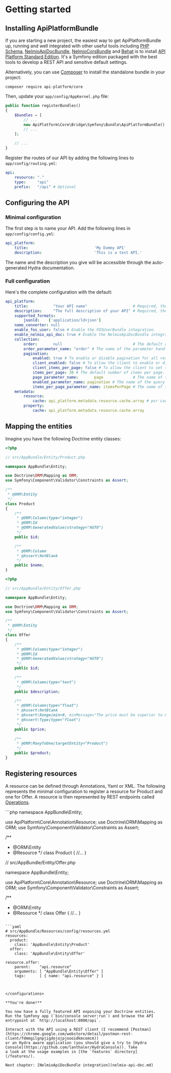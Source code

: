 # Getting started

## Installing ApiPlatformBundle

If you are starting a new project, the easiest way to get ApiPlatformBundle up, running and well integrated with other useful
tools including [PHP Schema](http://php-schema.dunglas.com), [NelmioApiDocBundle](https://github.com/nelmio/NelmioApiDocBundle),
[NelmioCorsBundle](https://github.com/nelmio/NelmioCorsBundle) and [Behat](http://behat.org) is to install [API Platform Standard Edition](https://github.com/api-platform/api-platform).
It's a Symfony edition packaged with the best tools to develop a REST API and sensitive default settings.

Alternatively, you can use [Composer](http://getcomposer.org) to install the standalone bundle in your project:

`composer require api-platform/core`

Then, update your `app/config/AppKernel.php` file:

```php
public function registerBundles()
{
    $bundles = [
        // ...
        new ApiPlatform\Core\Bridge\Symfony\Bundle\ApiPlatformBundle(),
        // ...
    ];

    // ...
}
```

Register the routes of our API by adding the following lines to `app/config/routing.yml`:

```yaml
api:
    resource: "."
    type:     "api"
    prefix:   "/api" # Optional
```

## Configuring the API

### Minimal configuration

The first step is to name your API. Add the following lines in `app/config/config.yml`:

```yaml
api_platform:
    title:                             'My Dummy API'
    description:                       'This is a test API.'
```

The name and the description you give will be accessible through the auto-generated Hydra documentation.

### Full configuration

Here's the complete configuration with the default:

```yaml
api_platform:
    title:           "Your API name"                    # Required, the title of the API.
    description:     "The full description of your API" # Required, the description of the API.
    supported_formats:
        jsonld:    ['application/ld+json']
    name_converter: null
    enable_fos_user: false # Enable the FOSUserBundle integration.
    enable_nelmio_api_doc: true # Enable the NelmioApiDocBundle integration.
    collection:
        order:       null                               # The default order of results. (supported by Doctrine: ASC and DESC)
        order_parameter_name: "order" # The name of the parameter handling the sort direction
        pagination:
            enabled: true # To enable or disable pagination for all resource collections by default.
            client_enabled: false # To allow the client to enable or disable the pagination.
            client_items_per_page: false # To allow the client to set the number of items per page.
            items_per_page: 30 # The default number of items per page.
            page_parameter_name:       page             # The name of the parameter handling the page number.
            enabled_parameter_name: pagination # The name of the query parameter to enable or disable pagination.
            items_per_page_parameter_name: itemsPerPage # The name of the query parameter to set the number of items per page.
    metadata:
        resource:
            cache: api_platform.metadata.resource.cache.array # psr cache service
        property:
            cache: api_platform.metadata.resource.cache.array

```

## Mapping the entities

Imagine you have the following Doctrine entity classes:

```php
<?php

// src/AppBundle/Entity/Product.php

namespace AppBundle\Entity;

use Doctrine\ORM\Mapping as ORM;
use Symfony\Component\Validator\Constraints as Assert;

/**
 * @ORM\Entity
 */
class Product
{
    /**
     * @ORM\Column(type="integer")
     * @ORM\Id
     * @ORM\GeneratedValue(strategy="AUTO")
     */
    public $id;

    /**
     * @ORM\Column
     * @Assert\NotBlank
     */
    public $name;
}
```

```php
<?php

// src/AppBundle/Entity/Offer.php

namespace AppBundle\Entity;

use Doctrine\ORM\Mapping as ORM;
use Symfony\Component\Validator\Constraints as Assert;

/**
 * @ORM\Entity
 */
class Offer
{
    /**
     * @ORM\Column(type="integer")
     * @ORM\Id
     * @ORM\GeneratedValue(strategy="AUTO")
     */
    public $id;

    /**
     * @ORM\Column(type="text")
     */
    public $description;

    /**
     * @ORM\Column(type="float")
     * @Assert\NotBlank
     * @Assert\Range(min=0, minMessage="The price must be superior to 0.")
     * @Assert\Type(type="float")
     */
    public $price;
    
    /**
     * @ORM\ManyToOne(targetEntity="Product")
     */
    public $product;
}
```

## Registering resources

A resource can be defined through Annotations, Yaml or XML. The following represents the minimal configuration to register a resource for Product and one for Offer. A resource is then represented by REST endpoints called [Operations](operations.md).

<configurations>
```php
<?php
// src/AppBundle/Entity/Product.php

namespace AppBundle\Entity;

use ApiPlatform\Core\Annotation\Resource;
use Doctrine\ORM\Mapping as ORM;
use Symfony\Component\Validator\Constraints as Assert;

/**
 * @ORM\Entity
 * @Resource
 */
class Product
{
//...
}

// src/AppBundle/Entity/Offer.php

namespace AppBundle\Entity;

use ApiPlatform\Core\Annotation\Resource;
use Doctrine\ORM\Mapping as ORM;
use Symfony\Component\Validator\Constraints as Assert;

/**
 * @ORM\Entity
 * @Resource
 */
class Offer
{
//...
}
```

```yaml
# src/AppBundle/Resources/config/resources.yml
resources:
  product:
    class: 'AppBundle\Entity\Product'
  offer:
    class: 'AppBundle\Entity\Offer'
```

    resource.offer:
        parent:    "api.resource"
        arguments: [ "AppBundle\Entity\Offer" ]
        tags:      [ { name: "api.resource" } ]
```


</configurations>

**You're done!**

You now have a fully featured API exposing your Doctrine entities.
Run the Symfony app (`bin/console server:run`) and browse the API entrypoint at `http://localhost:8000/api`.

Interact with the API using a REST client (I recommend [Postman](https://chrome.google.com/webstore/detail/postman-rest-client/fdmmgilgnpjigdojojpjoooidkmcomcm))
or an Hydra aware application (you should give a try to [Hydra Console](https://github.com/lanthaler/HydraConsole)). Take
a look at the usage examples in [the `features` directory](/features/).

Next chapter: [NelmioApiDocBundle integration](nelmio-api-doc.md)
